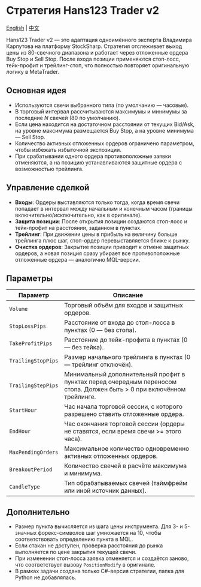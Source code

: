 # Стратегия Hans123 Trader v2
[English](README.md) | [中文](README_cn.md)

Hans123 Trader v2 — это адаптация одноимённого эксперта Владимира Карпутова на платформу StockSharp. Стратегия отслеживает выход цены из 80-свечного диапазона и работает через отложенные ордера Buy Stop и Sell Stop. После входа позиции применяются стоп-лосс, тейк-профит и трейлинг-стоп, что полностью повторяет оригинальную логику в MetaTrader.

## Основная идея

- Используются свечи выбранного типа (по умолчанию — часовые).
- В торговый интервал рассчитываются максимумы и минимумы за последние *N* свечей (80 по умолчанию).
- Если цена находится на достаточном расстоянии от текущих Bid/Ask, на уровне максимума размещается Buy Stop, а на уровне минимума — Sell Stop.
- Количество активных отложенных ордеров ограничено параметром, чтобы избежать избыточной экспозиции.
- При срабатывании одного ордера противоположные заявки отменяются, а на позицию устанавливаются защитные ордера с возможностью трейлинга.

## Управление сделкой

- **Входы**: Ордеры выставляются только тогда, когда время свечи попадает в интервал между начальным и конечным часом (границы включительно/исключительно, как в оригинале).
- **Защита позиции**: После открытия позиции создаются стоп-лосс и тейк-профит на расстоянии, заданном в пунктах.
- **Трейлинг**: При движении цены в прибыль на величину больше трейлинга плюс шаг, стоп-ордер перевыставляется ближе к рынку.
- **Очистка ордеров**: Закрытие позиции приводит к отмене защитных ордеров, а новая позиция сразу убирает все противоположные отложенные ордера — аналогично MQL-версии.

## Параметры

| Параметр | Описание |
|----------|----------|
| `Volume` | Торговый объём для входов и защитных ордеров. |
| `StopLossPips` | Расстояние от входа до стоп-лосса в пунктах (0 — без стопа). |
| `TakeProfitPips` | Расстояние до тейк-профита в пунктах (0 — без тейка). |
| `TrailingStopPips` | Размер начального трейлинга в пунктах (0 — трейлинг отключён). |
| `TrailingStepPips` | Минимальный дополнительный профит в пунктах перед очередным переносом стопа. Должен быть > 0 при включённом трейлинге. |
| `StartHour` | Час начала торговой сессии, с которого разрешено ставить отложенные ордера. |
| `EndHour` | Час окончания торговой сессии (ордеры не ставятся, если время свечи >= этого часа). |
| `MaxPendingOrders` | Максимальное количество одновременно активных отложенных ордеров. |
| `BreakoutPeriod` | Количество свечей в расчёте максимума и минимума. |
| `CandleType` | Тип обрабатываемых свечей (таймфрейм или иной источник данных). |

## Дополнительно

- Размер пункта вычисляется из шага цены инструмента. Для 3- и 5-значных форекс-символов шаг умножается на 10, чтобы соответствовать определению пункта в MQL.
- Если стакан не доступен, проверка расстояния до рынка выполняется по цене закрытия текущей свечи.
- При изменении стоп-лосса заявка отменяется и создаётся заново, что соответствует вызову `PositionModify` в оригинале.
- В рамках задачи создана только C#-версия стратегии, папка для Python не добавлялась.
